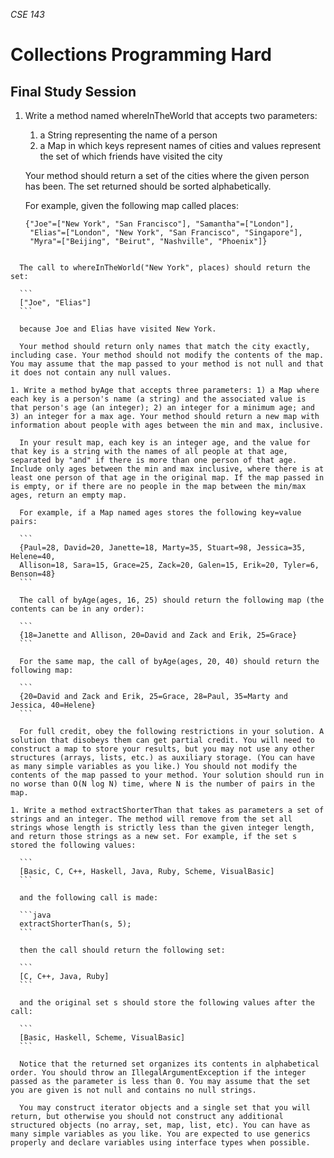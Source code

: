 _CSE 143_

# Collections Programming Hard
## Final Study Session

1. Write a method named whereInTheWorld that accepts two parameters:
	1. a String representing the name of a person
	1. a Map in which keys represent names of cities and values represent the set of which friends have visited the city

	Your method should return a set of the cities where the given person has been. The set returned should be sorted alphabetically.

	For example, given the following map called places:

	```
	{"Joe"=["New York", "San Francisco"], "Samantha"=["London"],
	 "Elias"=["London", "New York", "San Francisco", "Singapore"],
	 "Myra"=["Beijing", "Beirut", "Nashville", "Phoenix"]}
  ```

	The call to whereInTheWorld("New York", places) should return the set:

	```
	["Joe", "Elias"]
	```

	because Joe and Elias have visited New York.

	Your method should return only names that match the city exactly, including case. Your method should not modify the contents of the map. You may assume that the map passed to your method is not null and that it does not contain any null values.

1. Write a method byAge that accepts three parameters: 1) a Map where each key is a person's name (a string) and the associated value is that person's age (an integer); 2) an integer for a minimum age; and 3) an integer for a max age. Your method should return a new map with information about people with ages between the min and max, inclusive.

	In your result map, each key is an integer age, and the value for that key is a string with the names of all people at that age, separated by "and" if there is more than one person of that age. Include only ages between the min and max inclusive, where there is at least one person of that age in the original map. If the map passed in is empty, or if there are no people in the map between the min/max ages, return an empty map.

	For example, if a Map named ages stores the following key=value pairs:

	```
	{Paul=28, David=20, Janette=18, Marty=35, Stuart=98, Jessica=35, Helene=40, 
	Allison=18, Sara=15, Grace=25, Zack=20, Galen=15, Erik=20, Tyler=6, Benson=48}
	```

	The call of byAge(ages, 16, 25) should return the following map (the contents can be in any order):

	```
	{18=Janette and Allison, 20=David and Zack and Erik, 25=Grace}
	```

	For the same map, the call of byAge(ages, 20, 40) should return the following map:

	```
	{20=David and Zack and Erik, 25=Grace, 28=Paul, 35=Marty and Jessica, 40=Helene}
	```

	For full credit, obey the following restrictions in your solution. A solution that disobeys them can get partial credit. You will need to construct a map to store your results, but you may not use any other structures (arrays, lists, etc.) as auxiliary storage. (You can have as many simple variables as you like.) You should not modify the contents of the map passed to your method. Your solution should run in no worse than O(N log N) time, where N is the number of pairs in the map.

1. Write a method extractShorterThan that takes as parameters a set of strings and an integer. The method will remove from the set all strings whose length is strictly less than the given integer length, and return those strings as a new set. For example, if the set s stored the following values:

	```
	[Basic, C, C++, Haskell, Java, Ruby, Scheme, VisualBasic]
	```

	and the following call is made:

	```java
	extractShorterThan(s, 5);
	```

	then the call should return the following set:

	```
	[C, C++, Java, Ruby]
	```

	and the original set s should store the following values after the call:

	```
	[Basic, Haskell, Scheme, VisualBasic]
	```

	Notice that the returned set organizes its contents in alphabetical order. You should throw an IllegalArgumentException if the integer passed as the parameter is less than 0. You may assume that the set you are given is not null and contains no null strings.

	You may construct iterator objects and a single set that you will return, but otherwise you should not construct any additional structured objects (no array, set, map, list, etc). You can have as many simple variables as you like. You are expected to use generics properly and declare variables using interface types when possible.
